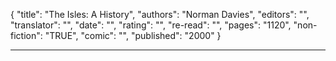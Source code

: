 {
"title": "The Isles: A History",
"authors": "Norman Davies",
"editors": "",
"translator": "",
"date": "",
"rating": "",
"re-read": "",
"pages": "1120",
"non-fiction": "TRUE",
"comic": "",
"published": "2000"
}

---
